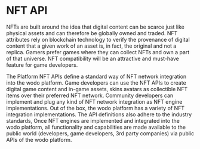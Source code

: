 # NFT API

NFTs are built around the idea that digital content can be scarce just like physical assets and can therefore be globally owned and traded. NFT attributes rely on blockchain technology to verify the provenance of digital content that a given work of an asset is, in fact, the original and not a replica. Gamers prefer games where they can collect NFTs and own a part of that universe. NFT compatibility will be an attractive and must-have feature for game developers.&#x20;

The Platform NFT APIs define a standard way of NFT network integration into the wodo platform. Game developers can use the NFT APIs to create digital game content and in-game assets, skins avatars as collectible NFT items over their preferred NFT network. Community developers can implement and plug any kind of NFT network integration as NFT engine implementations. Out of the box, the wodo platform has a variety of NFT integration implementations. The API definitions also adhere to the industry standards, Once NFT engines are implemented and integrated into the wodo platform, all functionality and capabilities are made available to the public world (developers, game developers, 3rd party companies) via public APIs of the wodo platform.&#x20;
